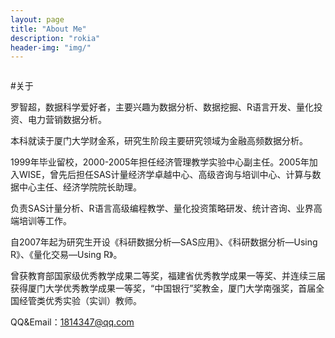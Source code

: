 ```yaml
---
layout: page
title: "About Me"
description: "rokia"
header-img: "img/"
---
```


<center>
    <p><img src="" align="center"></p>
</center>

#关于

罗智超，数据科学爱好者，主要兴趣为数据分析、数据挖掘、R语言开发、量化投资、电力营销数据分析。

本科就读于厦门大学财金系，研究生阶段主要研究领域为金融高频数据分析。

1999年毕业留校，2000-2005年担任经济管理教学实验中心副主任。2005年加入WISE，曾先后担任SAS计量经济学卓越中心、高级咨询与培训中心、计算与数据中心主任、经济学院院长助理。

负责SAS计量分析、R语言高级编程教学、量化投资策略研发、统计咨询、业界高端培训等工作。

自2007年起为研究生开设《科研数据分析—SAS应用》、《科研数据分析—Using R》、《量化交易—Using R》。

曾获教育部国家级优秀教学成果二等奖，福建省优秀教学成果一等奖、并连续三届获得厦门大学优秀教学成果一等奖，“中国银行”奖教金，厦门大学南强奖，首届全国经管类优秀实验（实训）教师。

QQ&Email：1814347@qq.com






